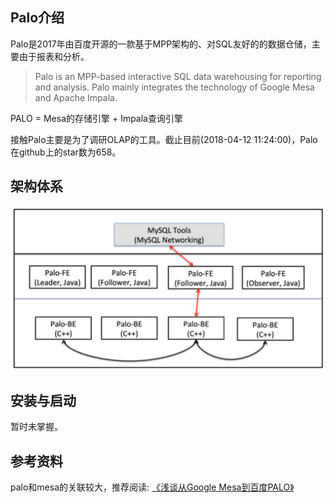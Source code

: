 
## Palo介绍

Palo是2017年由百度开源的一款基于MPP架构的、对SQL友好的的数据仓储，主要由于报表和分析。

>Palo is an MPP-based interactive SQL data warehousing for reporting and analysis. Palo mainly integrates the technology of Google Mesa and Apache Impala.
>

PALO = Mesa的存储引擎 + Impala查询引擎

接触Palo主要是为了调研OLAP的工具。截止目前(2018-04-12 11:24:00)，Palo在github上的star数为658。

## 架构体系


![](static/palo/palo_architecture.jpg)


## 安装与启动
暂时未掌握。


## 参考资料

palo和mesa的关联较大，推荐阅读: [《浅谈从Google Mesa到百度PALO》](http://neoremind.com/2017/09/浅谈从google-mesa到百度palo/) 

